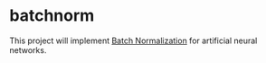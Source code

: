# batchnorm

This project will implement [Batch Normalization](https://arxiv.org/abs/1502.03167) for artificial neural networks.
